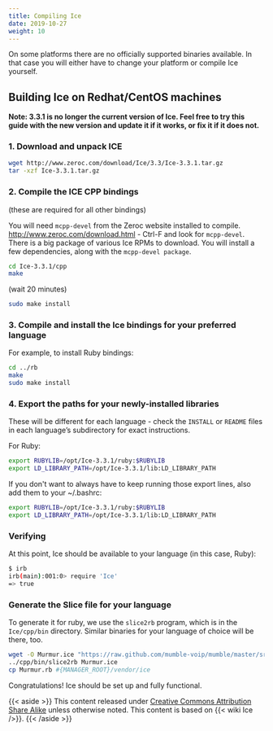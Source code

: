 ```yaml
---
title: Compiling Ice
date: 2019-10-27
weight: 10
---
```

On some platforms there are no officially supported binaries available. In that case you will either have to change your platform or compile Ice yourself.

## Building Ice on Redhat/CentOS machines

**Note: 3.3.1 is no longer the current version of Ice. Feel free to try this guide with the new version and update it if it works, or fix it if it does not.**

### 1. Download and unpack ICE

```bash
wget http://www.zeroc.com/download/Ice/3.3/Ice-3.3.1.tar.gz
tar -xzf Ice-3.3.1.tar.gz
```

### 2. Compile the ICE CPP bindings

(these are required for all other bindings)

You will need `mcpp-devel` from the Zeroc website installed to compile.
<http://www.zeroc.com/download.html> - Ctrl-F and look for `mcpp-devel`. There is a big package of various Ice RPMs to download. You will install a few dependencies, along with the `mcpp-devel package`.

```bash
cd Ice-3.3.1/cpp
make
```

(wait 20 minutes)

```bash
sudo make install
```

### 3. Compile and install the Ice bindings for your preferred language

For example, to install Ruby bindings:

```bash
cd ../rb
make
sudo make install
```

### 4. Export the paths for your newly-installed libraries

These will be different for each language - check the `INSTALL` or `README` files in each language’s subdirectory for exact instructions.

For Ruby:

```bash
export RUBYLIB=/opt/Ice-3.3.1/ruby:$RUBYLIB
export LD_LIBRARY_PATH=/opt/Ice-3.3.1/lib:LD_LIBRARY_PATH
```

If you don't want to always have to keep running those export lines, also add them to your ~/.bashrc:

```bash
export RUBYLIB=/opt/Ice-3.3.1/ruby:$RUBYLIB
export LD_LIBRARY_PATH=/opt/Ice-3.3.1/lib:LD_LIBRARY_PATH
```

### Verifying

At this point, Ice should be available to your language (in this case, Ruby):

```bash
$ irb
irb(main):001:0> require 'Ice'
=> true
```

### Generate the Slice file for your language

To generate it for ruby, we use the `slice2rb` program, which is in the `Ice/cpp/bin` directory. Similar binaries for your language of choice will be there, too.

```bash
wget -O Murmur.ice "https://raw.github.com/mumble-voip/mumble/master/src/murmur/Murmur.ice"
../cpp/bin/slice2rb Murmur.ice
cp Murmur.rb #{MANAGER_ROOT}/vendor/ice
```

Congratulations! Ice should be set up and fully functional.

{{< aside >}}
This content released under [Creative Commons Attribution Share Alike](http://creativecommons.org/licenses/by-sa/2.5/) unless otherwise noted. This content is based on {{< wiki Ice />}}.
{{< /aside >}}
